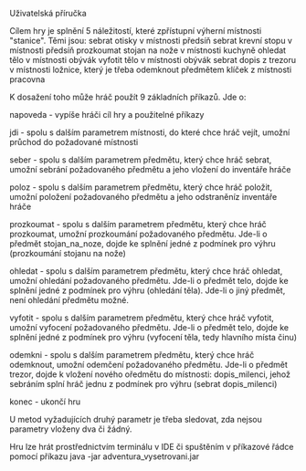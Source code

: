 Uživatelská příručka

Cílem hry je splnění 5 náležitostí, které zpřístupní výherní místnosti "stanice".
Těmi jsou:
sebrat otisky v místnosti předsíň
sebrat krevní stopu v místnosti předsíň
prozkoumat stojan na nože v místnosti kuchyně
ohledat tělo v místnosti obývák
vyfotit tělo v místnosti obývák
sebrat dopis z  trezoru v místnosti ložnice, který je třeba odemknout předmětem klíček z místnosti pracovna

K dosažení toho může hráč použít 9 základních příkazů. Jde o:

napoveda - vypíše hráči cíl hry a použitelné příkazy

jdi - spolu s dalším parametrem místnosti, do které chce hráč vejít, umožní průchod do požadované místnosti

seber - spolu s dalším parametrem předmětu, který chce hráč sebrat, umožní sebrání požadovaného předmětu a jeho vložení do inventáře hráče

poloz - spolu s dalším parametrem předmětu, který chce hráč položit, umožní položení požadovaného předmětu a jeho odstraněníz inventáře hráče

prozkoumat - spolu s dalším parametrem předmětu, který chce hráč prozkoumat, umožní prozkoumání požadovaného předmětu. Jde-li o předmět stojan_na_noze, dojde ke splnění jedné z podmínek pro výhru (prozkoumání stojanu na nože)

ohledat - spolu s dalším parametrem předmětu, který chce hráč ohledat, umožní ohledání požadovaného předmětu. Jde-li o předmět telo, dojde ke splnění jedné z podmínek pro výhru (ohledání těla). Jde-li o jiný předmět, není ohledání předmětu možné.

vyfotit - spolu s dalším parametrem předmětu, který chce hráč vyfotit, umožní vyfocení požadovaného předmětu. Jde-li o předmět telo, dojde ke splnění jedné z podmínek pro výhru (vyfocení těla, tedy hlavního místa činu)

odemkni - spolu s dalším parametrem předmětu, který chce hráč odemknout, umožní odemčení požadovaného předmětu. Jde-li o předmět trezor, dojde k vložení nového oředmětu do místnosti: dopis_milenci, jehož sebráním splní hráč jednu z podmínek pro výhru (sebrat dopis_milenci)

konec - ukončí hru

U metod vyžadujících druhý parametr je třeba sledovat, zda nejsou parametry vloženy dva či žádný.

Hru lze hrát prostřednictvím terminálu v IDE či spuštěním v příkazové řádce pomocí příkazu java -jar adventura_vysetrovani.jar
